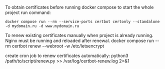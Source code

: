To obtain certificates before running docker compose to start the whole project run command:

```docker compose run --rm --service-ports certbot certonly --standalone -d mydomain.ru -d www.mydomain.ru```

To renew existing certificates manually when project is already running. Nginx must be running and reloaded after renewal.
docker compose run --rm certbot renew --webroot -w /etc/letsencrypt

create cron job to renew certificates automatically:
python3 /path/to/script/renew.py >> /var/log/certbot-renew.log 2>&1